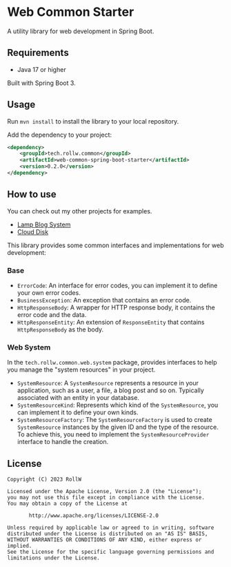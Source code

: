 # Web Common Starter

A utility library for web development in Spring Boot.

## Requirements

- Java 17 or higher

Built with Spring Boot 3.

## Usage

Run `mvn install` to install the library to your local repository.

Add the dependency to your project:

```xml
<dependency>
    <groupId>tech.rollw.common</groupId>
    <artifactId>web-common-spring-boot-starter</artifactId>
    <version>0.2.0</version>
</dependency>
```

## How to use

You can check out my other projects for examples.

- [Lamp Blog System](https://github.com/Roll-W/lamp-blog)
- [Cloud Disk](https://github.com/Roll-W/cloudhub-disk)

This library provides some common interfaces and implementations for web development:

### Base

- `ErrorCode`: An interface for error codes, you can implement it to define your own error codes.
- `BusinessException`: An exception that contains an error code.
- `HttpResponseBody`: A wrapper for HTTP response body, it contains the error code and the data.
- `HttpResponseEntity`: An extension of `ResponseEntity` that contains `HttpResponseBody` as the body.

### Web System

In the `tech.rollw.common.web.system` package, provides interfaces to help you manage 
the "system resources" in your project.

- `SystemResource`: A `SystemResource` represents a resource in your application, 
such as a user, a file, a blog post and so on.
  Typically associated with an entity in your database.
- `SystemResourceKind`: Represents which kind of the `SystemResource`, you can implement
it to define your own kinds.
- `SystemResourceFactory`: The `SystemResourceFactory` is used to create `SystemResource` instances
by the given ID and the type of the resource.
  To achieve this, you need to implement the `SystemResourceProvider` interface to handle the creation.


## License

```text
Copyright (C) 2023 RollW

Licensed under the Apache License, Version 2.0 (the "License");
you may not use this file except in compliance with the License.
You may obtain a copy of the License at

       http://www.apache.org/licenses/LICENSE-2.0

Unless required by applicable law or agreed to in writing, software
distributed under the License is distributed on an "AS IS" BASIS,
WITHOUT WARRANTIES OR CONDITIONS OF ANY KIND, either express or implied.
See the License for the specific language governing permissions and
limitations under the License.
```